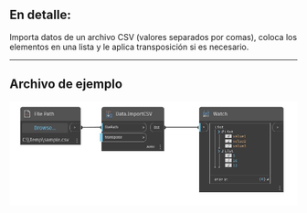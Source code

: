 ## En detalle:
Importa datos de un archivo CSV (valores separados por comas), coloca los elementos en una lista y le aplica transposición si es necesario.
___
## Archivo de ejemplo

![ImportCSV](./DSOffice.Data.ImportCSV_img.jpg)

